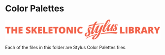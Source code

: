 # Color Palettes

![alt text][logo]

[logo]: ../../../images/skeletonic-stylus-readme.svg "Skeletonic Stylus Banner"

Each of the files in this folder are Stylus Color Palettes files.
